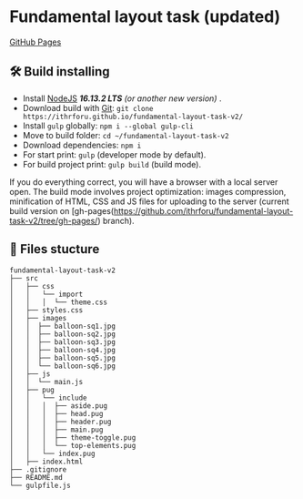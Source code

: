 # Fundamental layout task (updated)

[GitHub Pages](https://ithrforu.github.io/fundamental-layout-task-v2/)

## :hammer_and_wrench: Build installing
* Install [NodeJS](https://nodejs.org/en/) ***16.13.2 LTS** (or another new version)* . 
* Download build with [Git](https://git-scm.com/downloads): ```git clone https://ithrforu.github.io/fundamental-layout-task-v2/```
* Install ```gulp``` globally: ```npm i --global gulp-cli```
* Move to build folder: ```cd ~/fundamental-layout-task-v2```
* Download dependencies: ```npm i```
* For start print: ```gulp``` (developer mode by default).
* For build project print: ```gulp build``` (build mode).

If you do everything correct, you will have a browser with a local server open. The build mode involves project optimization: images compression, minification of HTML, CSS and JS files for uploading to the server (current build version on [gh-pages(https://github.com/ithrforu/fundamental-layout-task-v2/tree/gh-pages/) branch).

## :open_file_folder: Files stucture

```
fundamental-layout-task-v2
├── src
│   ├── css
│   │   └── import
│   │   │  └── theme.css
│   ├── styles.css
│   ├── images
│   │  ├── balloon-sq1.jpg
│   │  ├── balloon-sq2.jpg
│   │  ├── balloon-sq3.jpg
│   │  ├── balloon-sq4.jpg
│   │  ├── balloon-sq5.jpg
│   │  └── balloon-sq6.jpg
│   ├── js
│   │  └── main.js
│   ├── pug
│   │   └── include
│   │   │  ├── aside.pug
│   │   │  ├── head.pug
│   │   │  ├── header.pug
│   │   │  ├── main.pug
│   │   │  ├── theme-toggle.pug
│   │   │  └── top-elements.pug
│   │   └── index.pug
│   ├── index.html
├── .gitignore
├── README.md
└── gulpfile.js
```
